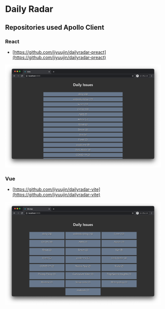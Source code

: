 # Daily Radar

## Repositories used Apollo Client

### React
- [https://github.com/jiyuujin/dailyradar-preact](https://github.com/jiyuujin/dailyradar-preact)

![](./static/react.png)

### Vue
- [https://github.com/jiyuujin/dailyradar-vite](https://github.com/jiyuujin/dailyradar-vite)

![](./static/vue.png)

